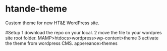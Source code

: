 # htande-theme
Custom theme for new HT&amp;E WordPress site.

#Setup
1 download the repo on your local.
2 move the file to your wordpres site root folder. MAMP>htdocs>wordpress>wp-content>theme
3 activate the theme from wordpress CMS. appereance>themes

